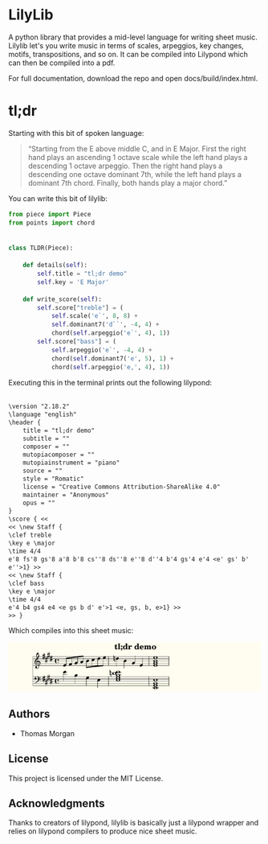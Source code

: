 # LilyLib

A python library that provides a mid-level language for writing sheet music. Lilylib let's you write music in terms of scales, arpeggios, key changes, motifs, transpositions, and so on. It can be compiled into Lilypond which can then be compiled into a pdf.

For full documentation, download the repo and open docs/build/index.html.

# tl;dr

Starting with this bit of spoken language:

> “Starting from the E above middle C, and in E Major. First the right hand plays an ascending 1 octave scale while the left hand plays a descending 1 octave arpeggio. Then the right hand plays a descending one octave dominant 7th, while the left hand plays a dominant 7th chord. Finally, both hands play a major chord.”

You can write this bit of lilylib:

```python
from piece import Piece
from points import chord


class TLDR(Piece):

    def details(self):
        self.title = "tl;dr demo"
        self.key = 'E Major'

    def write_score(self):
        self.score["treble"] = (
            self.scale('e`', 8, 8) +
            self.dominant7('d``', -4, 4) +
            chord(self.arpeggio('e`', 4), 1))
        self.score["bass"] = (
            self.arpeggio('e`', -4, 4) +
            chord(self.dominant7('e', 5), 1) +
            chord(self.arpeggio('e,', 4), 1))
```

Executing this in the terminal prints out the following lilypond:

```

\version "2.18.2"
\language "english"
\header {
    title = "tl;dr demo"
    subtitle = ""
    composer = ""
    mutopiacomposer = ""
    mutopiainstrument = "piano"
    source = ""
    style = "Romatic"
    license = "Creative Commons Attribution-ShareAlike 4.0"
    maintainer = "Anonymous"
    opus = ""
}
\score { <<
<< \new Staff {
\clef treble
\key e \major
\time 4/4
e'8 fs'8 gs'8 a'8 b'8 cs''8 ds''8 e''8 d''4 b'4 gs'4 e'4 <e' gs' b' e''>1} >>
<< \new Staff {
\clef bass
\key e \major
\time 4/4
e'4 b4 gs4 e4 <e gs b d' e'>1 <e, gs, b, e>1} >>
>> }

```

Which compiles into this sheet music:

![tldr demo image](https://raw.githubusercontent.com/thomasmorgan/LilyLib/master/docs/source/_static/tldr.png)


## Authors

- Thomas Morgan


## License

This project is licensed under the MIT License.


## Acknowledgments

Thanks to creators of lilypond, lilylib is basically just a lilypond wrapper and relies on lilypond compilers to produce nice sheet music.
